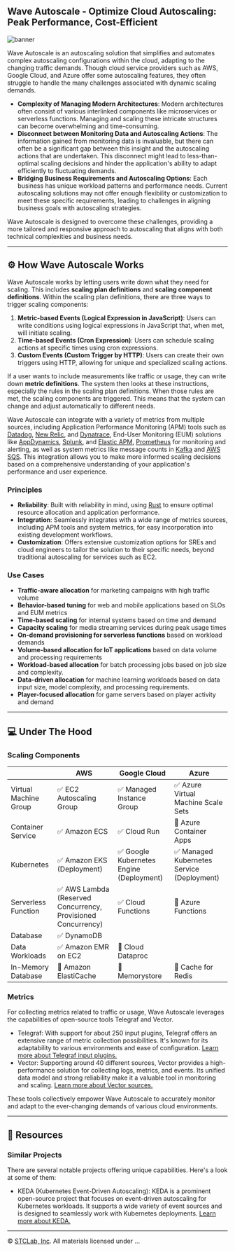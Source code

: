 ## Wave Autoscale - Optimize Cloud Autoscaling: Peak Performance, Cost-Efficient

![banner](https://github.com/STCLab-Inc/wave-autoscale/assets/114452/b9afc3c9-53a3-4cd2-9696-5b4387abfc73)

Wave Autoscale is an autoscaling solution that simplifies and automates complex autoscaling configurations within the cloud, adapting to the changing traffic demands.
Though cloud service providers such as AWS, Google Cloud, and Azure offer some autoscaling features, they often struggle to handle the many challenges associated with dynamic scaling demands.
- **Complexity of Managing Modern Architectures**: Modern architectures often consist of various interlinked components like microservices or serverless functions. Managing and scaling these intricate structures can become overwhelming and time-consuming.
- **Disconnect between Monitoring Data and Autoscaling Actions**: The information gained from monitoring data is invaluable, but there can often be a significant gap between this insight and the autoscaling actions that are undertaken. This disconnect might lead to less-than-optimal scaling decisions and hinder the application's ability to adapt efficiently to fluctuating demands.
- **Bridging Business Requirements and Autoscaling Options**: Each business has unique workload patterns and performance needs. Current autoscaling solutions may not offer enough flexibility or customization to meet these specific requirements, leading to challenges in aligning business goals with autoscaling strategies.

Wave Autoscale is designed to overcome these challenges, providing a more tailored and responsive approach to autoscaling that aligns with both technical complexities and business needs.

---

## ⚙️ How Wave Autoscale Works ##
Wave Autoscale works by letting users write down what they need for scaling. This includes **scaling plan definitions** and **scaling component definitions**. Within the scaling plan definitions, there are three ways to trigger scaling components:

1. **Metric-based Events (Logical Expression in JavaScript)**: Users can write conditions using logical expressions in JavaScript that, when met, will initiate scaling.
2. **Time-based Events (Cron Expression)**: Users can schedule scaling actions at specific times using cron expressions.
3. **Custom Events (Custom Trigger by HTTP)**: Users can create their own triggers using HTTP, allowing for unique and specialized scaling actions.

If a user wants to include measurements like traffic or usage, they can write down **metric definitions**. The system then looks at these instructions, especially the rules in the scaling plan definitions. When those rules are met, the scaling components are triggered. This means that the system can change and adjust automatically to different needs.


Wave Autoscale can integrate with a variety of metrics from multiple sources, including Application Performance Monitoring (APM) tools such as [Datadog](https://www.datadoghq.com/), [New Relic](https://newrelic.com/), and [Dynatrace](https://www.dynatrace.com/), End-User Monitoring (EUM) solutions like [AppDynamics](https://www.appdynamics.com/), [Splunk](https://www.splunk.com/), and [Elastic APM](https://www.elastic.co/apm), [Prometheus](https://prometheus.io/) for monitoring and alerting, as well as system metrics like message counts in [Kafka](https://kafka.apache.org/) and [AWS SQS](https://aws.amazon.com/sqs/). This integration allows you to make more informed scaling decisions based on a comprehensive understanding of your application's performance and user experience.

### Principles

- **Reliability**: Built with reliability in mind, using [Rust](https://www.rust-lang.org/) to ensure optimal resource allocation and application performance.
- **Integration**: Seamlessly integrates with a wide range of metrics sources, including APM tools and system metrics, for easy incorporation into existing development workflows.
- **Customization**: Offers extensive customization options for SREs and cloud engineers to tailor the solution to their specific needs, beyond traditional autoscaling for services such as EC2.

### Use Cases

- **Traffic-aware allocation** for marketing campaigns with high traffic volume
- **Behavior-based tuning** for web and mobile applications based on SLOs and EUM metrics
- **Time-based scaling** for internal systems based on time and demand
- **Capacity scaling** for media streaming services during peak usage times
- **On-demand provisioning for serverless functions** based on workload demands
- **Volume-based allocation for IoT applications** based on data volume and processing requirements
- **Workload-based allocation** for batch processing jobs based on job size and complexity.
- **Data-driven allocation** for machine learning workloads based on data input size, model complexity, and processing requirements.
- **Player-focused allocation** for game servers based on player activity and demand


---

## 💻 Under The Hood ##

### Scaling Components
|   |AWS|Google Cloud|Azure|
|---|---|---|---|
|Virtual Machine Group|✅ EC2 Autoscaling Group|✅ Managed Instance Group|✅ Azure Virtual Machine Scale Sets|
|Container Service|✅ Amazon ECS|✅ Cloud Run|🚧 Azure Container Apps|
|Kubernetes|✅ Amazon EKS (Deployment)|✅ Google Kubernetes Engine (Deployment)|✅ Managed Kubernetes Service (Deployment)|
|Serverless Function|✅ AWS Lambda (Reserved Concurrency, Provisioned Concurrency)|✅ Cloud Functions |🚧 Azure Functions|
|Database|✅ DynamoDB|||
|Data Workloads|✅ Amazon EMR on EC2|🚧 Cloud Dataproc||
|In-Memory Database|🚧 Amazon ElastiCache|🚧 Memorystore|🚧 Cache for Redis|

### Metrics ###
For collecting metrics related to traffic or usage, Wave Autoscale leverages the capabilities of open-source tools Telegraf and Vector.

- Telegraf: With support for about 250 input plugins, Telegraf offers an extensive range of metric collection possibilities. It's known for its adaptability to various environments and ease of configuration. [Learn more about Telegraf input plugins.](https://docs.influxdata.com/telegraf/v1.27/plugins/)
- Vector: Supporting around 40 different sources, Vector provides a high-performance solution for collecting logs, metrics, and events. Its unified data model and strong reliability make it a valuable tool in monitoring and scaling. [Learn more about Vector sources.](https://vector.dev/docs/reference/configuration/sources/)

These tools collectively empower Wave Autoscale to accurately monitor and adapt to the ever-changing demands of various cloud environments.

---
## 📄 Resources ##

### Similar Projects ### 
There are several notable projects offering unique capabilities. Here's a look at some of them:

- KEDA (Kubernetes Event-Driven Autoscaling): KEDA is a prominent open-source project that focuses on event-driven autoscaling for Kubernetes workloads. It supports a wide variety of event sources and is designed to seamlessly work with Kubernetes deployments. [Learn more about KEDA.](https://keda.sh/)

---
© [STCLab, Inc](https://stclab.com/). All materials licensed under ...
